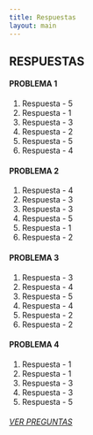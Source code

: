 ```yaml
---
title: Respuestas
layout: main
---
```


## RESPUESTAS

#### PROBLEMA 1

1. Respuesta - 5
2. Respuesta - 1
3. Respuesta - 3
4. Respuesta - 2
5. Respuesta - 5
6. Respuesta - 4

#### PROBLEMA 2

1. Respuesta - 4
2. Respuesta - 3
3. Respuesta - 3
4. Respuesta - 5
5. Respuesta - 1
6. Respuesta - 2

#### PROBLEMA 3

1. Respuesta - 3
2. Respuesta - 4
3. Respuesta - 5
4. Respuesta - 4
5. Respuesta - 2
6. Respuesta - 2

#### PROBLEMA 4

1. Respuesta - 1
2. Respuesta - 1
3. Respuesta - 3
4. Respuesta - 3
5. Respuesta - 5

###### [VER PREGUNTAS](/interview_prep/logic_questions)
